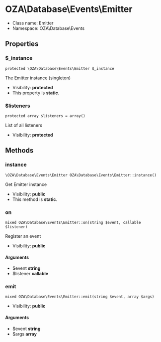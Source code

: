 OZA\Database\Events\Emitter
===============






* Class name: Emitter
* Namespace: OZA\Database\Events





Properties
----------


### $_instance

    protected \OZA\Database\Events\Emitter $_instance

The Emitter instance (singleton)



* Visibility: **protected**
* This property is **static**.


### $listeners

    protected array $listeners = array()

List of all listeners



* Visibility: **protected**


Methods
-------


### instance

    \OZA\Database\Events\Emitter OZA\Database\Events\Emitter::instance()

Get Emitter instance



* Visibility: **public**
* This method is **static**.




### on

    mixed OZA\Database\Events\Emitter::on(string $event, callable $listener)

Register an event



* Visibility: **public**


#### Arguments
* $event **string**
* $listener **callable**



### emit

    mixed OZA\Database\Events\Emitter::emit(string $event, array $args)





* Visibility: **public**


#### Arguments
* $event **string**
* $args **array**


